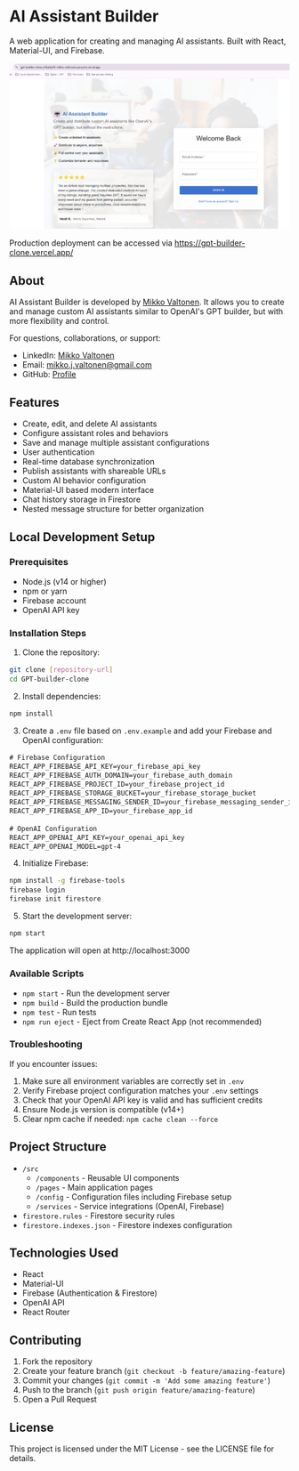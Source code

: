 # AI Assistant Builder

A web application for creating and managing AI assistants. Built with React, Material-UI, and Firebase.

![AI Assistant Builder Screenshot](./image.png)

Production deployment can be accessed via https://gpt-builder-clone.vercel.app/

## About

AI Assistant Builder is developed by [Mikko Valtonen](https://www.linkedin.com/in/mikkojohannesvaltonen/). It allows you to create and manage custom AI assistants similar to OpenAI's GPT builder, but with more flexibility and control.

For questions, collaborations, or support:
- LinkedIn: [Mikko Valtonen](https://www.linkedin.com/in/mikkojohannesvaltonen/)
- Email: mikko.j.valtonen@gmail.com
- GitHub: [Profile](https://github.com/mikkovaltonen)

## Features

- Create, edit, and delete AI assistants
- Configure assistant roles and behaviors
- Save and manage multiple assistant configurations
- User authentication
- Real-time database synchronization
- Publish assistants with shareable URLs
- Custom AI behavior configuration
- Material-UI based modern interface
- Chat history storage in Firestore
- Nested message structure for better organization

## Local Development Setup

### Prerequisites
- Node.js (v14 or higher)
- npm or yarn
- Firebase account
- OpenAI API key

### Installation Steps

1. Clone the repository:
```bash
git clone [repository-url]
cd GPT-builder-clone
```

2. Install dependencies:
```bash
npm install
```

3. Create a `.env` file based on `.env.example` and add your Firebase and OpenAI configuration:
```env
# Firebase Configuration
REACT_APP_FIREBASE_API_KEY=your_firebase_api_key
REACT_APP_FIREBASE_AUTH_DOMAIN=your_firebase_auth_domain
REACT_APP_FIREBASE_PROJECT_ID=your_firebase_project_id
REACT_APP_FIREBASE_STORAGE_BUCKET=your_firebase_storage_bucket
REACT_APP_FIREBASE_MESSAGING_SENDER_ID=your_firebase_messaging_sender_id
REACT_APP_FIREBASE_APP_ID=your_firebase_app_id

# OpenAI Configuration
REACT_APP_OPENAI_API_KEY=your_openai_api_key
REACT_APP_OPENAI_MODEL=gpt-4
```

4. Initialize Firebase:
```bash
npm install -g firebase-tools
firebase login
firebase init firestore
```

5. Start the development server:
```bash
npm start
```

The application will open at http://localhost:3000

### Available Scripts

- `npm start` - Run the development server
- `npm build` - Build the production bundle
- `npm test` - Run tests
- `npm run eject` - Eject from Create React App (not recommended)

### Troubleshooting

If you encounter issues:
1. Make sure all environment variables are correctly set in `.env`
2. Verify Firebase project configuration matches your `.env` settings
3. Check that your OpenAI API key is valid and has sufficient credits
4. Ensure Node.js version is compatible (v14+)
5. Clear npm cache if needed: `npm cache clean --force`

## Project Structure

- `/src`
  - `/components` - Reusable UI components
  - `/pages` - Main application pages
  - `/config` - Configuration files including Firebase setup
  - `/services` - Service integrations (OpenAI, Firebase)
- `firestore.rules` - Firestore security rules
- `firestore.indexes.json` - Firestore indexes configuration

## Technologies Used

- React
- Material-UI
- Firebase (Authentication & Firestore)
- OpenAI API
- React Router

## Contributing

1. Fork the repository
2. Create your feature branch (`git checkout -b feature/amazing-feature`)
3. Commit your changes (`git commit -m 'Add some amazing feature'`)
4. Push to the branch (`git push origin feature/amazing-feature`)
5. Open a Pull Request

## License

This project is licensed under the MIT License - see the LICENSE file for details.
